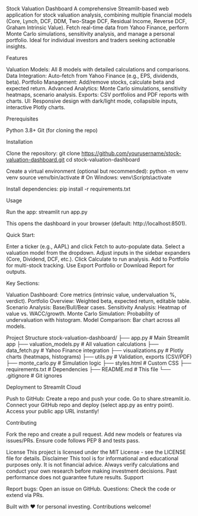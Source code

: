 Stock Valuation Dashboard
A comprehensive Streamlit-based web application for stock valuation analysis, combining multiple financial models (Core, Lynch, DCF, DDM, Two-Stage DCF, Residual Income, Reverse DCF, Graham Intrinsic Value). Fetch real-time data from Yahoo Finance, perform Monte Carlo simulations, sensitivity analysis, and manage a personal portfolio. Ideal for individual investors and traders seeking actionable insights.
 
Features

Valuation Models: All 8 models with detailed calculations and comparisons.
Data Integration: Auto-fetch from Yahoo Finance (e.g., EPS, dividends, beta).
Portfolio Management: Add/remove stocks, calculate beta and expected return.
Advanced Analytics: Monte Carlo simulations, sensitivity heatmaps, scenario analysis.
Exports: CSV portfolios and PDF reports with charts.
UI: Responsive design with dark/light mode, collapsible inputs, interactive Plotly charts.

Prerequisites

Python 3.8+
Git (for cloning the repo)

Installation

Clone the repository:
git clone https://github.com/yourusername/stock-valuation-dashboard.git
cd stock-valuation-dashboard


Create a virtual environment (optional but recommended):
python -m venv venv
source venv/bin/activate  # On Windows: venv\Scripts\activate


Install dependencies:
pip install -r requirements.txt



Usage

Run the app:
streamlit run app.py

This opens the dashboard in your browser (default: http://localhost:8501).

Quick Start:

Enter a ticker (e.g., AAPL) and click Fetch to auto-populate data.
Select a valuation model from the dropdown.
Adjust inputs in the sidebar expanders (Core, Dividend, DCF, etc.).
Click Calculate to run analysis.
Add to Portfolio for multi-stock tracking.
Use Export Portfolio or Download Report for outputs.


Key Sections:

Valuation Dashboard: Core metrics (intrinsic value, undervaluation %, verdict).
Portfolio Overview: Weighted beta, expected return, editable table.
Scenario Analysis: Base/Bull/Bear cases.
Sensitivity Analysis: Heatmap of value vs. WACC/growth.
Monte Carlo Simulation: Probability of undervaluation with histogram.
Model Comparison: Bar chart across all models.



Project Structure
stock-valuation-dashboard/
├── app.py                 # Main Streamlit app
├── valuation_models.py    # All valuation calculations
├── data_fetch.py          # Yahoo Finance integration
├── visualizations.py      # Plotly charts (heatmaps, histograms)
├── utils.py               # Validation, exports (CSV/PDF)
├── monte_carlo.py         # Simulation logic
├── styles.html            # Custom CSS
├── requirements.txt       # Dependencies
├── README.md              # This file
└── .gitignore             # Git ignores

Deployment to Streamlit Cloud

Push to GitHub: Create a repo and push your code.
Go to share.streamlit.io.
Connect your GitHub repo and deploy (select app.py as entry point).
Access your public app URL instantly!

Contributing

Fork the repo and create a pull request.
Add new models or features via issues/PRs.
Ensure code follows PEP 8 and tests pass.

License
This project is licensed under the MIT License - see the LICENSE file for details.
Disclaimer
This tool is for informational and educational purposes only. It is not financial advice. Always verify calculations and conduct your own research before making investment decisions. Past performance does not guarantee future results.
Support

Report bugs: Open an issue on GitHub.
Questions: Check the code or extend via PRs.


Built with ❤️ for personal investing. Contributions welcome!
